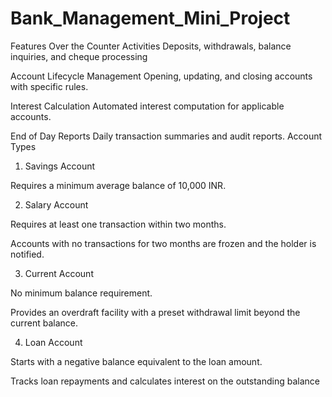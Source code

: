 # Bank_Management_Mini_Project
Features 
Over the Counter Activities
Deposits, withdrawals, balance inquiries, and cheque processing

Account Lifecycle Management
Opening, updating, and closing accounts with specific rules.

Interest Calculation
Automated interest computation for applicable accounts.

End of Day Reports
Daily transaction summaries and audit reports.
Account Types

1. Savings Account

Requires a minimum average balance of 10,000 INR.

2. Salary Account

Requires at least one transaction within two months.

Accounts with no transactions for two months are frozen and the holder is notified.

3. Current Account

No minimum balance requirement.

Provides an overdraft facility with a preset withdrawal limit beyond the current balance.

4. Loan Account

Starts with a negative balance equivalent to the loan amount.

Tracks loan repayments and calculates interest on the outstanding balance
